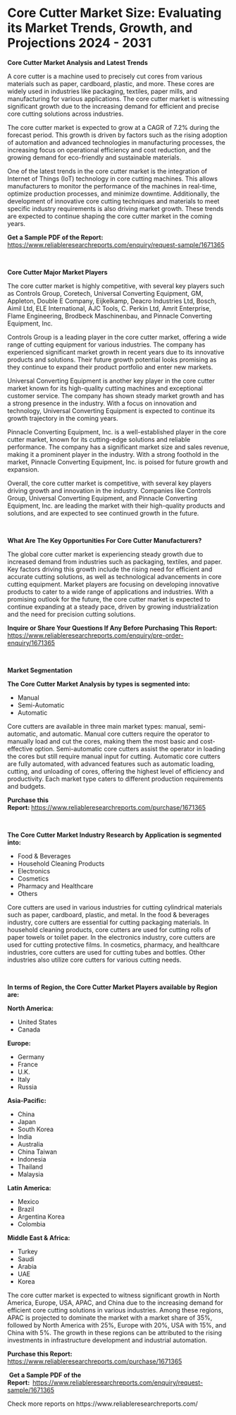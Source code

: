 <p><h1>Core Cutter Market Size: Evaluating its Market Trends, Growth, and Projections 2024 - 2031</h1></p><p><strong>Core Cutter Market Analysis and Latest Trends</strong></p>
<p><p>A core cutter is a machine used to precisely cut cores from various materials such as paper, cardboard, plastic, and more. These cores are widely used in industries like packaging, textiles, paper mills, and manufacturing for various applications. The core cutter market is witnessing significant growth due to the increasing demand for efficient and precise core cutting solutions across industries. </p><p>The core cutter market is expected to grow at a CAGR of 7.2% during the forecast period. This growth is driven by factors such as the rising adoption of automation and advanced technologies in manufacturing processes, the increasing focus on operational efficiency and cost reduction, and the growing demand for eco-friendly and sustainable materials.</p><p>One of the latest trends in the core cutter market is the integration of Internet of Things (IoT) technology in core cutting machines. This allows manufacturers to monitor the performance of the machines in real-time, optimize production processes, and minimize downtime. Additionally, the development of innovative core cutting techniques and materials to meet specific industry requirements is also driving market growth. These trends are expected to continue shaping the core cutter market in the coming years.</p></p>
<p><strong>Get a Sample PDF of the Report:&nbsp;</strong> <a href="https://www.reliableresearchreports.com/enquiry/request-sample/1671365">https://www.reliableresearchreports.com/enquiry/request-sample/1671365</a></p>
<p>&nbsp;</p>
<p><strong>Core Cutter Major Market Players</strong></p>
<p><p>The core cutter market is highly competitive, with several key players such as Controls Group, Coretech, Universal Converting Equipment, GM, Appleton, Double E Company, Eijkelkamp, Deacro Industries Ltd, Bosch, Aimil Ltd, ELE International, AJC Tools, C. Perkin Ltd, Amrit Enterprise, Flame Engineering, Brodbeck Maschinenbau, and Pinnacle Converting Equipment, Inc. </p><p>Controls Group is a leading player in the core cutter market, offering a wide range of cutting equipment for various industries. The company has experienced significant market growth in recent years due to its innovative products and solutions. Their future growth potential looks promising as they continue to expand their product portfolio and enter new markets.</p><p>Universal Converting Equipment is another key player in the core cutter market known for its high-quality cutting machines and exceptional customer service. The company has shown steady market growth and has a strong presence in the industry. With a focus on innovation and technology, Universal Converting Equipment is expected to continue its growth trajectory in the coming years.</p><p>Pinnacle Converting Equipment, Inc. is a well-established player in the core cutter market, known for its cutting-edge solutions and reliable performance. The company has a significant market size and sales revenue, making it a prominent player in the industry. With a strong foothold in the market, Pinnacle Converting Equipment, Inc. is poised for future growth and expansion.</p><p>Overall, the core cutter market is competitive, with several key players driving growth and innovation in the industry. Companies like Controls Group, Universal Converting Equipment, and Pinnacle Converting Equipment, Inc. are leading the market with their high-quality products and solutions, and are expected to see continued growth in the future.</p></p>
<p>&nbsp;</p>
<p><strong>What Are The Key Opportunities For Core Cutter Manufacturers?</strong></p>
<p><p>The global core cutter market is experiencing steady growth due to increased demand from industries such as packaging, textiles, and paper. Key factors driving this growth include the rising need for efficient and accurate cutting solutions, as well as technological advancements in core cutting equipment. Market players are focusing on developing innovative products to cater to a wide range of applications and industries. With a promising outlook for the future, the core cutter market is expected to continue expanding at a steady pace, driven by growing industrialization and the need for precision cutting solutions.</p></p>
<p><strong>Inquire or Share Your Questions If Any Before Purchasing This Report:</strong> <a href="https://www.reliableresearchreports.com/enquiry/pre-order-enquiry/1671365">https://www.reliableresearchreports.com/enquiry/pre-order-enquiry/1671365</a></p>
<p>&nbsp;</p>
<p><strong>Market Segmentation</strong></p>
<p><strong>The Core Cutter Market Analysis by types is segmented into:</strong></p>
<p><ul><li>Manual</li><li>Semi-Automatic</li><li>Automatic</li></ul></p>
<p><p>Core cutters are available in three main market types: manual, semi-automatic, and automatic. Manual core cutters require the operator to manually load and cut the cores, making them the most basic and cost-effective option. Semi-automatic core cutters assist the operator in loading the cores but still require manual input for cutting. Automatic core cutters are fully automated, with advanced features such as automatic loading, cutting, and unloading of cores, offering the highest level of efficiency and productivity. Each market type caters to different production requirements and budgets.</p></p>
<p><strong>Purchase this Report:&nbsp;</strong><a href="https://www.reliableresearchreports.com/purchase/1671365">https://www.reliableresearchreports.com/purchase/1671365</a></p>
<p>&nbsp;</p>
<p><strong>The Core Cutter Market Industry Research by Application is segmented into:</strong></p>
<p><ul><li>Food & Beverages</li><li>Household Cleaning Products</li><li>Electronics</li><li>Cosmetics</li><li>Pharmacy and Healthcare</li><li>Others</li></ul></p>
<p><p>Core cutters are used in various industries for cutting cylindrical materials such as paper, cardboard, plastic, and metal. In the food & beverages industry, core cutters are essential for cutting packaging materials. In household cleaning products, core cutters are used for cutting rolls of paper towels or toilet paper. In the electronics industry, core cutters are used for cutting protective films. In cosmetics, pharmacy, and healthcare industries, core cutters are used for cutting tubes and bottles. Other industries also utilize core cutters for various cutting needs.</p></p>
<p>&nbsp;</p>
<p><strong>In terms of Region, the Core Cutter Market Players available by Region are:</strong></p>
<p>
    <p> <strong> North America: </strong>
        <ul>
            <li>United States</li>
            <li>Canada</li>
        </ul>
        </p> 
    <p> <strong> Europe: </strong>
        <ul>
            <li>Germany</li>
            <li>France</li>
            <li>U.K.</li>
            <li>Italy</li>
            <li>Russia</li>
        </ul>
        </p> 
    <p> <strong> Asia-Pacific: </strong>
        <ul>
            <li>China</li>
            <li>Japan</li>
            <li>South Korea</li>
            <li>India</li>
            <li>Australia</li>
            <li>China Taiwan</li>
            <li>Indonesia</li>
            <li>Thailand</li>
            <li>Malaysia</li>
        </ul>
        </p> 
    <p> <strong> Latin America: </strong>
        <ul>
            <li>Mexico</li>
            <li>Brazil</li>
            <li>Argentina Korea</li>
            <li>Colombia</li>
        </ul>
        </p> 
    <p> <strong> Middle East & Africa: </strong>
        <ul>
            <li>Turkey</li>
            <li>Saudi</li>
            <li>Arabia</li>
            <li>UAE</li>
            <li>Korea</li>
        </ul>
    </p>
    </p>
<p><p>The core cutter market is expected to witness significant growth in North America, Europe, USA, APAC, and China due to the increasing demand for efficient core cutting solutions in various industries. Among these regions, APAC is projected to dominate the market with a market share of 35%, followed by North America with 25%, Europe with 20%, USA with 15%, and China with 5%. The growth in these regions can be attributed to the rising investments in infrastructure development and industrial automation.</p></p>
<p><strong>Purchase this Report: </strong><a href="https://www.reliableresearchreports.com/purchase/1671365">https://www.reliableresearchreports.com/purchase/1671365</a></p>
<p>&nbsp;<strong>Get a Sample PDF of the Report:&nbsp;&nbsp;</strong><a href="https://www.reliableresearchreports.com/enquiry/request-sample/1671365">https://www.reliableresearchreports.com/enquiry/request-sample/1671365</a></p>
<p><strong></strong></p>
<p>Check more reports on https://www.reliableresearchreports.com/</p>